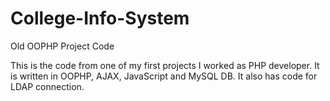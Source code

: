 # College-Info-System
Old OOPHP Project Code

This is the code from one of my first projects I worked as PHP developer. It is written in OOPHP, AJAX, JavaScript and MySQL DB. It also has code for LDAP connection.
